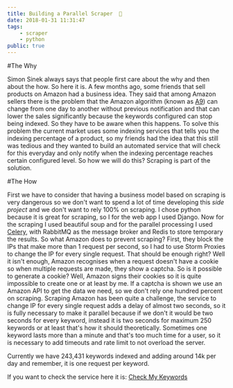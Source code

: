 ```yaml
---
title: Building a Parallel Scraper  👀
date: 2018-01-31 11:31:47
tags:
    - scraper
    - python
public: true
---
```

#The Why

Simon Sinek always says that people first care about the why and then about the how. So here it is. A few months ago, some friends that sell products on Amazon had a business idea. They said that among Amazon sellers there is the problem that the Amazon algorithm (known as [A9](https://www.a9.com/)) can change from one day to another without previous notification and that can lower the sales significantly because the keywords configured can stop being indexed. So they have to be aware when this happens. To solve this problem the current market uses some indexing services that tells you the indexing percentage of a product, so my friends had the idea that this still was tedious and they wanted to build an automated service that will check for this everyday and only notify when the indexing percentage reaches certain configured level. So how we will do this? Scraping is part of the solution.

#The How

First we have to consider that having a business model based on scraping is very dangerous so we don't want to spend a lot of time developing this *side project* and we don't want to rely 100% on scraping. I chose python because it is great for scraping, so I for the web app I used Django. Now for the scraping I used beautiful soup and for the parallel processing I used [Celery](http://celery.readthedocs.org/), with RabbitMQ as the message broker and Redis to store temporary the results. So what Amazon does to prevent scraping? First, they block the IPs that make more than 1 request per second, so I had to use Storm Proxies to change the IP for every single request. That should be enough right? Well it isn't enough, Amazon recognises when a request doesn't have a cookie  so when multiple requests are made, they show a captcha. So is it possible to generate a cookie? Well, Amazon signs their cookies so it is quite impossible to create one or at least by me. If a captcha is shown we use an Amazon API to get the data we need, so we don't rely one hundred percent on scraping. Scraping Amazon has been quite a challenge, the service to change IP for every single request adds a delay of almost two seconds, so it is fully necessary to make it parallel because if we don't it would be two seconds for every keyword, instead it is two seconds for maximum 250 keywords or at least that's how it should theoretically. Sometimes one keyword lasts more than a minute and that's too much time for a user, so it is necessary to add timeouts and rate limit to not overload the server.

Currently we have 243,431 keywords indexed and adding around 14k per day and remember, it is one request per keyword.

If you want to check the service here it is: [Check My Keywords](https://checkmykeywords.com)
